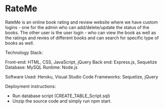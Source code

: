 # RateMe

RateMe is an online book rating and review website where we have custom logins - one for the admin who can add/delete/update the status of the books.
The other user is the user login - who can view the book as well as the ratings and revies of different books and can search for specific type of books as well.


Technology Stack:

Front-end: HTML, CSS, JavaScript, jQuery
Back end: Express.js, Sequelize
Database: MySQL
Runtime: Node.js

Software Used: Heroku, Visual Studio Code
Frameworks: Sequelize, jQuery


Deployment instructions:

- Run database script (CREATE_TABLE_Script.sql)
- Unzip the source code and simply run npm start.
